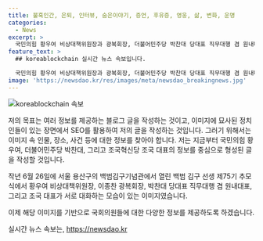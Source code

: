 ```yaml
---
title: 불혹인간, 은퇴, 인터뷰, 숨은이야기, 증언, 후유증, 영웅, 삶, 변화, 운명
categories:
  - News
excerpt: >
  국민의힘 황우여 비상대책위원장과 광복회장, 더불어민주당 박찬대 당대표 직무대행 겸 원내대표, 조국혁신당 조국 대표가 26일 서울 용산구 백범김구기념관에서 백범 김구 선생 제75기 추모식에서 대화를 나누었다.
feature_text: >
  ## koreablockchain 실시간 뉴스 속보입니다.

  국민의힘 황우여 비상대책위원장과 광복회장, 더불어민주당 박찬대 당대표 직무대행 겸 원내대표, 조국혁신당 조국 대표가 26일 서울 용산구 백범김구기념관에서 백범 김구 선생 제75기 추모식에서 대화를 나누었다.
image: 'https://newsdao.kr/res/images/meta/newsdao_breakingnews.jpg'
---
```


<p><img src="https://newsdao.kr/res/images/meta/newsdao_breakingnews.jpg" alt="koreablockchain 속보" /></p>

<p>저의 목표는 여러 정보를 제공하는 블로그 글을 작성하는 것이고, 이미지에 묘사된 정치인들이 있는 장면에서 SEO를 활용하여 저의 글을 작성하는 것입니다. 그러기 위해서는 이미지 속 인물, 장소, 사건 등에 대한 정보를 찾아야 합니다. 저는 지금부터 국민의힘 황우여, 더불어민주당 박찬대, 그리고 조국혁신당 조국 대표의 정보를 중심으로 형성된 글을 작성할 것입니다. </p>

<p>작년 6월 26일에 서울 용산구의 백범김구기념관에서 열린 백범 김구 선생 제75기 추모식에서 황우여 비상대책위원장, 이종찬 광복회장, 박찬대 당대표 직무대행 겸 원내대표, 그리고 조국 대표가 서로 대화하는 모습이 있는 이미지였습니다.</p>

<p>이제 해당 이미지를 기반으로 국회의원들에 대한 다양한 정보를 제공하도록 하겠습니다.</p>
실시간 뉴스 속보는, <a href="https://newsdao.kr" rel="dofollow">https://newsdao.kr</a>


